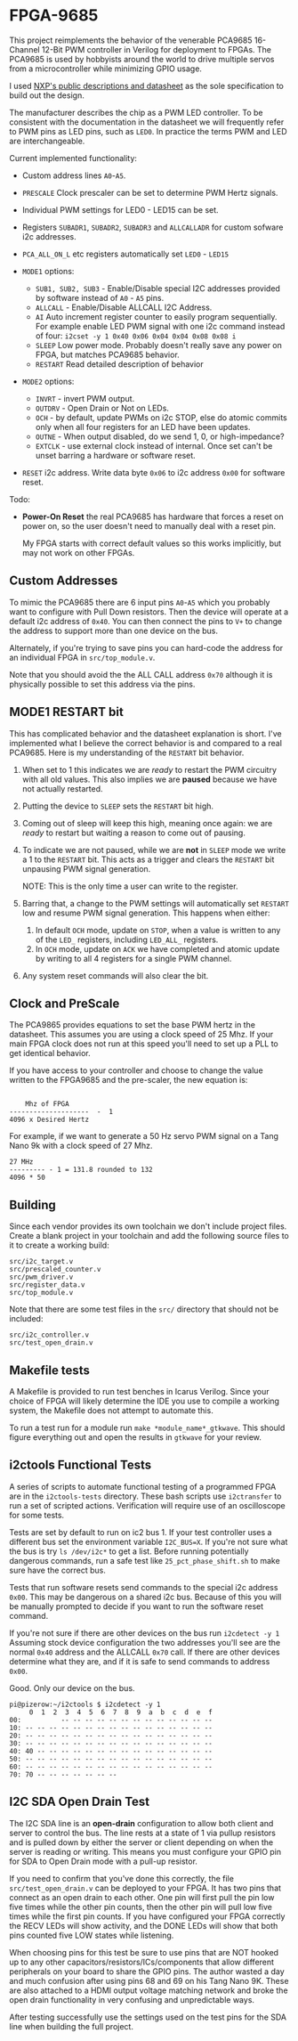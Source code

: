 # FPGA-9685

This project reimplements the behavior of the venerable PCA9685
16-Channel 12-Bit PWM controller in Verilog for deployment to
FPGAs. The PCA9685 is used by hobbyists around the world to drive
multiple servos from a microcontroller while minimizing GPIO usage.

I used [NXP's public descriptions and datasheet](https://www.nxp.com/products/power-management/lighting-driver-and-controller-ics/led-controllers/16-channel-12-bit-pwm-fm-plus-ic-bus-led-controller:PCA9685)  as the sole specification to build out the design.

The manufacturer describes the chip as a PWM LED controller. To be
consistent with the documentation in the datasheet we will frequently
refer to PWM pins as LED pins, such as `LED0`. In practice the terms
PWM and LED are interchangeable.

Current implemented functionality:

* Custom address lines `A0`-`A5`.
* `PRESCALE` Clock prescaler can be set to determine PWM Hertz signals.
* Individual PWM settings for LED0 - LED15 can be set.
* Registers `SUBADR1`, `SUBADR2`, `SUBADR3` and `ALLCALLADR` for custom
    sofware i2c addresses.
* `PCA_ALL_ON_L` etc registers automatically set `LED0` - `LED15`
* `MODE1` options:
    * `SUB1, SUB2, SUB3` - Enable/Disable special I2C addresses provided
        by software instead of `A0` - `A5` pins.
    * `ALLCALL` - Enable/Disable ALLCALL I2C Address.
    * `AI` Auto increment register counter to easily program sequentially.
        For example enable LED PWM signal with one i2c command instead of
        four: `i2cset -y 1 0x40 0x06 0x04 0x04 0x08 0x08 i`
    * `SLEEP` Low power mode. Probably doesn't really save any power on
        FPGA, but matches PCA9685 behavior.
    * `RESTART` Read detailed description of behavior
    
* `MODE2` options:
    * `INVRT` - invert PWM output.
    * `OUTDRV` - Open Drain or Not on LEDs.
    * `OCH` - by default, update PWMs on i2c STOP, else do atomic commits
        only when all four registers for an LED have been updates. 
    * `OUTNE` - When output disabled, do we send 1, 0, or high-impedance?
    * `EXTCLK` - use external clock instead of internal. Once set can't
        be unset barring a hardware or software reset.
* `RESET` i2c address. Write data byte `0x06` to i2c address `0x00` for
    software reset.

Todo:

* **Power-On Reset** the real PCA9685 has hardware that forces a
    reset on power on, so the user doesn't need to manually deal
    with a reset pin.

    My FPGA starts with correct default values
    so this works implicitly, but may not work on other FPGAs.

## Custom Addresses

To mimic the PCA9685 there are 6 input pins `A0`-`A5` which you
probably want to configure with Pull Down resistors. Then the device
will operate at a default i2c address of `0x40`. You can then connect
the pins to `V+` to change the address to support more than one device
on the bus.

Alternately, if you're trying to save pins you can hard-code the address
for an individual FPGA in `src/top_module.v`.

Note that you should avoid the the ALL CALL address `0x70` although it is
physically possible to set this address via the pins.

## MODE1 RESTART bit

This has complicated behavior and the datasheet explanation is short.
I've implemented what I believe the correct behavior is and compared
to a real PCA9685. Here is my understanding of the `RESTART` bit
behavior.

1. When set to 1 this indicates we are *ready* to restart the
    PWM circuitry with all old values. This also implies we are **paused**
    because we have not actually restarted.
2. Putting the device to `SLEEP` sets the `RESTART` bit high.
3. Coming out of sleep will keep this high, meaning once again:
    we are *ready* to restart but waiting a reason to come out of pausing.
4. To indicate we are not paused, while we are **not** in `SLEEP` mode
    we write a 1 to the `RESTART` bit. This acts as a trigger and clears
    the `RESTART` bit unpausing PWM signal generation.

    NOTE: This is the only time a user can write to the register.
5. Barring that, a change to the PWM settings will automatically set
    `RESTART` low and resume PWM signal generation. This happens when
    either:

    1. In default `OCH` mode, update on `STOP`, when a value is written
        to any of the `LED_` registers, including `LED_ALL_` registers.
    2. In `OCH` mode, update on `ACK` we have completed and atomic
        update by writing to all 4 registers for a single PWM channel.
6. Any system reset commands will also clear the bit.

## Clock and PreScale

The PCA9865 provides equations to set the base PWM hertz in the
datasheet. This assumes you are using a clock speed of 25 Mhz. If your
main FPGA clock does not run at this speed you'll need to set up a PLL
to get identical behavior.

If you have access to your controller and choose to change the value
written to the FPGA9685 and the pre-scaler, the new equation is:

```

    Mhz of FPGA
--------------------  -  1
4096 x Desired Hertz

```

For example, if we want to generate a 50 Hz servo PWM signal on a Tang
Nano 9k with a clock speed of 27 Mhz.

```
27 MHz
--------- - 1 = 131.8 rounded to 132
4096 * 50

```

## Building

Since each vendor provides its own toolchain we don't include project
files. Create a blank project in your toolchain and add the following
source files to it to create a working build:

```
src/i2c_target.v
src/prescaled_counter.v
src/pwm_driver.v
src/register_data.v
src/top_module.v
```

Note that there are some test files in the `src/` directory that should
not be included:

```
src/i2c_controller.v
src/test_open_drain.v
```

## Makefile tests

A Makefile is provided to run test benches in Icarus Verilog. Since
your choice of FPGA will likely determine the IDE you use to compile a
working system, the Makefile does not attempt to automate this.

To run a test run for a module run `make *module_name*_gtkwave`. This
should figure everything out and open the results in `gtkwave` for
your review.

## i2ctools Functional Tests

A series of scripts to automate functional testing of a programmed
FPGA are in the `i2ctools-tests` directory. These bash scripts use
`i2ctransfer` to run a set of scripted actions. Verification will
require use of an oscilloscope for some tests.

Tests are set by default to run on ic2 bus 1. If your test controller
uses a different bus set the environment variable `I2C_BUS=X`. If
you're not sure what the bus is try `ls /dev/i2c*` to get a
list. Before running potentially dangerous commands, run a safe test
like `25_pct_phase_shift.sh` to make sure have the correct bus.

Tests that run software resets send commands to the special i2c
address `0x00`. This may be dangerous on a shared i2c bus. Because of
this you will be manually prompted to decide if you want to run the
software reset command.

If you're not sure if there are other devices on the bus run
`i2cdetect -y 1` Assuming stock device configuration the two addresses
you'll see are the normal `0x40` address and the ALLCALL `0x70` call. If there are other devices determine what they are, and if it is safe to send commands to address `0x00`.

Good. Only our device on the bus.

```
pi@pizerow:~/i2ctools $ i2cdetect -y 1
     0  1  2  3  4  5  6  7  8  9  a  b  c  d  e  f
00:          -- -- -- -- -- -- -- -- -- -- -- -- -- 
10: -- -- -- -- -- -- -- -- -- -- -- -- -- -- -- -- 
20: -- -- -- -- -- -- -- -- -- -- -- -- -- -- -- -- 
30: -- -- -- -- -- -- -- -- -- -- -- -- -- -- -- -- 
40: 40 -- -- -- -- -- -- -- -- -- -- -- -- -- -- -- 
50: -- -- -- -- -- -- -- -- -- -- -- -- -- -- -- -- 
60: -- -- -- -- -- -- -- -- -- -- -- -- -- -- -- -- 
70: 70 -- -- -- -- -- -- --                         
```


## I2C SDA Open Drain Test

The I2C SDA line is an **open-drain** configuration to allow both
client and server to control the bus. The line rests at a state of 1
via pullup resistors and is pulled down by either the server or client
depending on when the server is reading or writing. This means you
must configure your GPIO pin for SDA to Open Drain mode with a pull-up
resistor.

If you need to confirm that you've done this correctly, the file
`src/test_open_drain.v` can be deployed to your FPGA. It has two pins
that connect as an open drain to each other. One pin will first pull
the pin low five times while the other pin counts, then the other pin
will pull low five times while the first pin counts. If you have
configured your FPGA correctly the RECV LEDs will show activity, and
the DONE LEDs will show that both pins counted five LOW states while
listening.

When choosing pins for this test be sure to use pins that are NOT
hooked up to any other capacitors/resistors/ICs/components that allow
different peripherals on your board to share the GPIO pins. The author
wasted a day and much confusion after using pins 68 and 69 on his Tang
Nano 9K. These are also attached to a HDMI output voltage matching
network and broke the open drain functionality in very confusing and
unpredictable ways.

After testing successfully use the settings used on the test pins for
the SDA line when building the full project.

